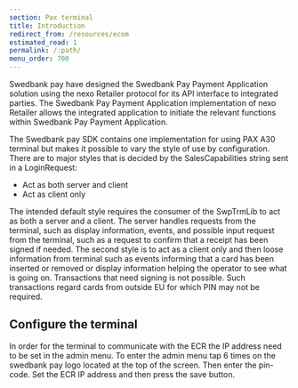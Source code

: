 ```yaml
---
section: Pax terminal
title: Introduction
redirect_from: /resources/ecom
estimated_read: 1
permalink: /:path/
menu_order: 700
---
```


Swedbank pay have designed the Swedbank Pay Payment Application solution using
the nexo Retailer protocol for its API interface to integrated parties. The
Swedbank Pay Payment Application implementation of nexo Retailer allows the
integrated application to initiate the relevant functions within Swedbank Pay
Payment Application.

The Swedbank pay SDK contains one implementation for using PAX A30 terminal but
makes it possible to vary the style of use by configuration. There are to major
styles that is decided by the SalesCapabilities string sent in a LoginRequest:

- Act as both server and client
- Act as client only

The intended default style requires the consumer of the SwpTrmLib to act as both
a server and a client. The server handles requests from the terminal, such as
display information, events, and possible input request from the terminal, such
as a request to confirm that a receipt has been signed if needed. The second
style is to act as a client only and then loose information from terminal such
as events informing that a card has been inserted or removed or display information
helping the operator to see what is going on. Transactions that need signing is
not possible. Such transactions regard cards from outside EU for which PIN may
not be required.

## Configure the terminal

In order for the terminal to communicate with the ECR the IP address need to be
set in the admin menu. To enter the admin menu tap 6 times on the swedbank pay
logo located at the top of the screen. Then enter the pin-code. Set the ECR IP
address and then press the save button.
